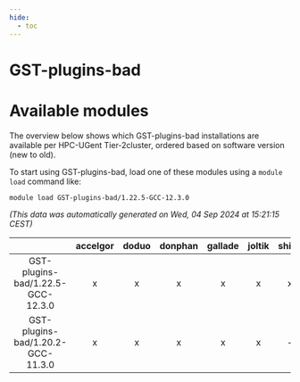```yaml
---
hide:
  - toc
---
```


GST-plugins-bad
===============

# Available modules


The overview below shows which GST-plugins-bad installations are available per HPC-UGent Tier-2cluster, ordered based on software version (new to old).

To start using GST-plugins-bad, load one of these modules using a `module load` command like:

```shell
module load GST-plugins-bad/1.22.5-GCC-12.3.0
```

*(This data was automatically generated on Wed, 04 Sep 2024 at 15:21:15 CEST)*  

| |accelgor|doduo|donphan|gallade|joltik|shinx|skitty|
| :---: | :---: | :---: | :---: | :---: | :---: | :---: | :---: |
|GST-plugins-bad/1.22.5-GCC-12.3.0|x|x|x|x|x|x|x|
|GST-plugins-bad/1.20.2-GCC-11.3.0|x|x|x|x|x|-|x|
